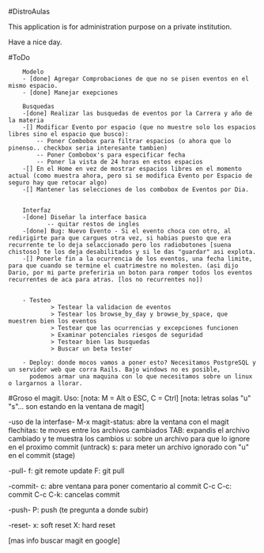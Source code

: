 #DistroAulas

This application is for administration purpose on a private institution.

Have a nice day.


#ToDo

        Modelo
        - [done] Agregar Comprobaciones de que no se pisen eventos en el mismo espacio.
        - [done] Manejar exepciones

        Busquedas
        -[done] Realizar las busquedas de eventos por la Carrera y año de la materia
        -[] Modificar Evento por espacio (que no muestre solo los espacios libres sino el espacio que busco):
            -- Poner Combobox para filtrar espacios (o ahora que lo pinenso.. checkbox seria interesante tambien)
            -- Poner Combobox's para especificar fecha
            -- Poner la vista de 24 horas en estos espacios
        -[] En el Home en vez de mostrar espacios libres en el momento actual (como muestra ahora, pero si se modifica Evento por Espacio de seguro hay que retocar algo)
        -[] Mantener las selecciones de los combobox de Eventos por Dia.


        Interfaz
        -[done] Diseñar la interface basica
               -- quitar restos de ingles
        -[done] Bug: Nuevo Evento - Si el evento choca con otro, al redirigirte para que cargues otra vez, si habias puesto que era recurrente te lo deja selaccionado pero los radiobotones [suena chistoso] te los deja desabilitados y si le das "guardar" asi explota.
        -[] Ponerle fin a la ocurrencia de los eventos, una fecha limite, para que cuando se termine el cuatrimestre no molesten. (asi dijo Dario, por mi parte preferiria un boton para romper todos los eventos recurrentes de aca para atras. [los no recurrentes no])


        - Testeo
                > Testear la validacion de eventos
                > Testear los browse_by_day y browse_by_space, que muestren bien los eventos
                > Testear que las ocurrencias y excepciones funcionen
                > Examinar potenciales riesgos de seguridad
                > Testear bien las busquedas
                > Buscar un beta tester

        - Deploy: donde mocos vamos a poner esto? Necesitamos PostgreSQL y un servidor web que corra Rails. Bajo windows no es posible,
          podemos armar una maquina con lo que necesitamos sobre un linux o largarnos a llorar.

#Groso el magit. Uso:
[nota: M = Alt o ESC, C = Ctrl]
[nota: letras solas "u" "s"... son estando en la ventana de magit]


-uso de la interfase-
     M-x magit-status: abre la ventana con el magit
     flechitas: te moves entre los archivos cambiados
     TAB: expandis el archivo cambiado y te muestra los cambios
     u: sobre un archivo para que lo ignore en el proximo commit (untrack)
     s: para meter un archivo ignorado con "u" en el commit (stage)

-pull-
        f: git remote update
        F: git pull

-commit-
        c: abre ventana para poner comentario al commit
        C-c C-c: commit
        C-c C-k: cancelas commit

-push-
        P: push (te pregunta a donde subir)

-reset-
        x: soft reset
        X: hard reset

[mas info buscar magit en google]
